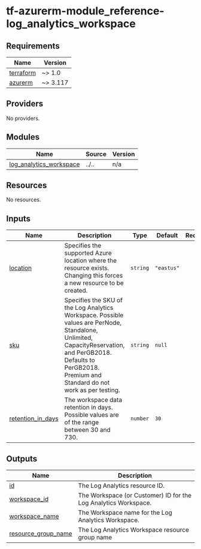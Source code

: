 # tf-azurerm-module_reference-log_analytics_workspace

<!-- BEGINNING OF PRE-COMMIT-TERRAFORM DOCS HOOK -->
## Requirements

| Name | Version |
|------|---------|
| <a name="requirement_terraform"></a> [terraform](#requirement\_terraform) | ~> 1.0 |
| <a name="requirement_azurerm"></a> [azurerm](#requirement\_azurerm) | ~> 3.117 |

## Providers

No providers.

## Modules

| Name | Source | Version |
|------|--------|---------|
| <a name="module_log_analytics_workspace"></a> [log\_analytics\_workspace](#module\_log\_analytics\_workspace) | ../.. | n/a |

## Resources

No resources.

## Inputs

| Name | Description | Type | Default | Required |
|------|-------------|------|---------|:--------:|
| <a name="input_location"></a> [location](#input\_location) | Specifies the supported Azure location where the resource exists. Changing this forces a new resource to be created. | `string` | `"eastus"` | no |
| <a name="input_sku"></a> [sku](#input\_sku) | Specifies the SKU of the Log Analytics Workspace. Possible values are PerNode, Standalone, Unlimited, CapacityReservation, and PerGB2018. Defaults to PerGB2018. Premium and Standard do not work as per testing. | `string` | `null` | no |
| <a name="input_retention_in_days"></a> [retention\_in\_days](#input\_retention\_in\_days) | The workspace data retention in days. Possible values are of the range between 30 and 730. | `number` | `30` | no |

## Outputs

| Name | Description |
|------|-------------|
| <a name="output_id"></a> [id](#output\_id) | The Log Analytics resource ID. |
| <a name="output_workspace_id"></a> [workspace\_id](#output\_workspace\_id) | The Workspace (or Customer) ID for the Log Analytics Workspace. |
| <a name="output_workspace_name"></a> [workspace\_name](#output\_workspace\_name) | The Workspace name for the Log Analytics Workspace. |
| <a name="output_resource_group_name"></a> [resource\_group\_name](#output\_resource\_group\_name) | The Log Analytics Workspace resource group name |
<!-- END OF PRE-COMMIT-TERRAFORM DOCS HOOK -->
